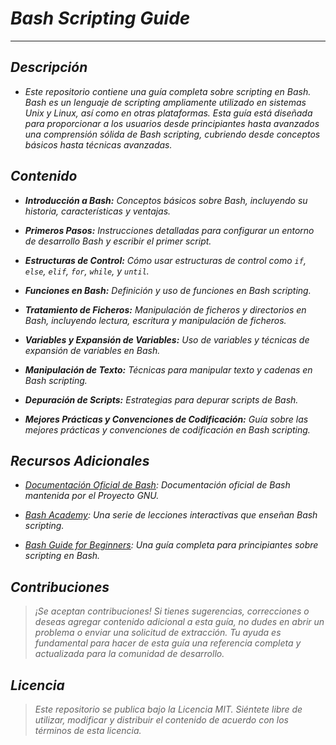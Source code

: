 <!-- Autor: Daniel Benjamin Perez Morales -->
<!-- GitHub: https://github.com/DanielBenjaminPerezMoralesDev13 -->
<!-- Gitlab: https://gitlab.com/DanielBenjaminPerezMoralesDev13 -->
<!-- Correo electrónico: danielperezdev@proton.me -->
# ***Bash Scripting Guide***

---

## ***Descripción***

- *Este repositorio contiene una guía completa sobre scripting en Bash. Bash es un lenguaje de scripting ampliamente utilizado en sistemas Unix y Linux, así como en otras plataformas. Esta guía está diseñada para proporcionar a los usuarios desde principiantes hasta avanzados una comprensión sólida de Bash scripting, cubriendo desde conceptos básicos hasta técnicas avanzadas.*

## ***Contenido***

- ***Introducción a Bash:** Conceptos básicos sobre Bash, incluyendo su historia, características y ventajas.*

- ***Primeros Pasos:** Instrucciones detalladas para configurar un entorno de desarrollo Bash y escribir el primer script.*

- ***Estructuras de Control:** Cómo usar estructuras de control como `if`, `else`, `elif`, `for`, `while`, y `until`.*

- ***Funciones en Bash:** Definición y uso de funciones en Bash scripting.*

- ***Tratamiento de Ficheros:** Manipulación de ficheros y directorios en Bash, incluyendo lectura, escritura y manipulación de ficheros.*

- ***Variables y Expansión de Variables:** Uso de variables y técnicas de expansión de variables en Bash.*

- ***Manipulación de Texto:** Técnicas para manipular texto y cadenas en Bash scripting.*

- ***Depuración de Scripts:** Estrategias para depurar scripts de Bash.*

- ***Mejores Prácticas y Convenciones de Codificación:** Guía sobre las mejores prácticas y convenciones de codificación en Bash scripting.*

## ***Recursos Adicionales***

- *[Documentación Oficial de Bash](https://www.gnu.org/software/bash/manual/bash.html): Documentación oficial de Bash mantenida por el Proyecto GNU.*

- *[Bash Academy](https://guide.bash.academy/): Una serie de lecciones interactivas que enseñan Bash scripting.*

- *[Bash Guide for Beginners](https://tldp.org/LDP/Bash-Beginners-Guide/html/index.html): Una guía completa para principiantes sobre scripting en Bash.*

## ***Contribuciones***

> *¡Se aceptan contribuciones! Si tienes sugerencias, correcciones o deseas agregar contenido adicional a esta guía, no dudes en abrir un problema o enviar una solicitud de extracción. Tu ayuda es fundamental para hacer de esta guía una referencia completa y actualizada para la comunidad de desarrollo.*

## ***Licencia***

> *Este repositorio se publica bajo la Licencia MIT. Siéntete libre de utilizar, modificar y distribuir el contenido de acuerdo con los términos de esta licencia.*
